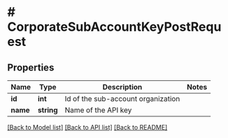 # # CorporateSubAccountKeyPostRequest

## Properties

Name | Type | Description | Notes
------------ | ------------- | ------------- | -------------
**id** | **int** | Id of the sub-account organization |
**name** | **string** | Name of the API key |

[[Back to Model list]](../../README.md#models) [[Back to API list]](../../README.md#endpoints) [[Back to README]](../../README.md)

